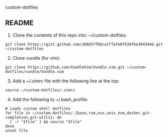 custom-dotfiles

README
--------
1. Clone the contents of this repo into: ~/custom-dotfiles:
```
git clone https://gist.github.com/268d57f66ca1ffafe07b30fbe30434eb.git ~/custom-dotfiles
```

2. Clone vundle (for vim):
```
git clone https://github.com/VundleVim/Vundle.vim.git ~/custom-dotfiles/vundle/Vundle.vim
```

3. Add a ~/.vimrc file with the following line at the top:
```
source ~/custom-dotfiles/.vimrc
```

4. Add the following to ~/.bash_profile:
```
# Loads custom shell dotfiles
for file in ~/custom-dotfiles/.{base,rvm,osx,unix_nvm,docker,git-completion,git-utils}; do
  [ -r "$file" ] && source "$file"
done
unset file
```
